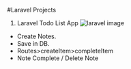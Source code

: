 #Laravel Projects


1. Laravel Todo List App
![laravel image](https://cdn3.iconfinder.com/data/icons/research-element/1000/Questionnaire-64.png)
- Create Notes.
- Save in DB.
- Routes>createItem>completeItem
- Note Complete / Delete Note 
